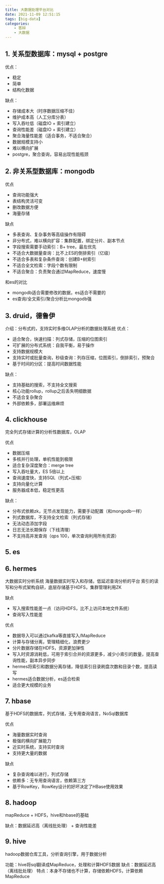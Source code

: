 ```yaml
---
title: 大数据处理平台对比
date: 2021-11-09 12:51:15
tags: [big-data]
categories:
	- 答辩
	- 大数据
---
```


## 1. 关系型数据库：mysql + postgre
优点：
- 稳定
- 简单
- 结构化数据

缺点：
- 存储成本大（时序数据压缩不佳）
- 维护成本高（人工分库分表）
- 写入吞吐低（磁盘IO + 索引建立）
- 查询性能差（磁盘IO + 索引建立）
- 聚合海量性能差（适合事务，不适合聚合）
- 数据规模支持小
- 难以横向扩展
- postgre，聚合查询，容易出现性能瓶颈

## 2. 非关系型数据库：mongodb

优点
- 查询功能强大
- 表结构灵活可变
- 删改数据方便
- 海量存储

缺点
- 多表查询、复杂事务等高级操作有阻碍
- 非分布式，难以横向扩容：集群配置，绑定分片、副本节点
- 字段搜索需要手动索引：B+ tree，最左优先
- 不适合大数据量查询：比不上ES的倒排索引（亿级）
- 不适合多表和复杂条件查询：创建B+树索引
- 不适合全文检索：字段个数有限制
- 不适合聚合：负责聚合通过MapReduce，速度慢

和es的对比
- mongodb适合需要修改的数据，es适合不需要的
- es查询/全文索引/聚合分析比mongodb强

## 3. druid，德鲁伊
介绍：分布式的，支持实时多维OLAP分析的数据处理系统
优点：
- 适合聚合，快速扫描：列式存储，压缩的位图索引
- 可扩展的分布式系统：自我平衡，易于操作
- 支持数据规模大
- 支持实时或批量查询，秒级查询：列存压缩，位图索引，倒排索引，预聚合
- 基于时间的分区：提高时间数据性能

缺点：
- 支持基础的搜索，不支持全文搜索
- 核心功能rollup，rollup之后丢失明细数据
- 不适合复杂聚合
- 外部依赖多，部署运维麻烦

## 4. clickhouse
完全列式存储计算的分析性数据库，OLAP

优点
- 数据压缩
- 多核并行处理，单机性能到极限
- 适合复杂深度聚合：merge tree
- 写入吞吐量大，ES 5倍以上
- 查询速度快，支持SQL（列式+压缩）
- 支持向量化计算
- 服务器成本低，稳定性更高

缺点：
- 分布式依赖zk，无节点发现能力，需要手动配置（和mongodb一样）
- 列式数据库，不支持全文检索（列式存储）
- 无法动态添加字段
- 日志无法长期保存（下线清理）
- 不支持高并发查询（qps 100，单次查询利用所有资源）

## 5. es

## 6. hermes
大数据实时分析系统
海量数据实时写入和存储，低延迟查询分析的平台
索引的读写和分布式架构自研，底层存储基于HDFS，集群管理利用ZK

缺点
- 写入搜索性能差一点（访问HDFS，比不上访问本地文件系统）
- 查询写入性能差

优点
- 数据导入可以通过kafka等直接写入/MapReduce
- 计算与存储分离，管理精细化，浪费更少
- 分片数据存储在HDFS，资源更加弹性
- 写入时资源消耗低，可用于索引合并的资源更多，减少小索引的数量，提高查询性能，副本异步同步
- hermes将索引和数据分离存储，降低索引目录刷盘次数和目录个数，提高读写
- hermes适合数据分析，es适合检索
- 适合更大规模的业务

## 7. hbase
基于HDFS的数据库，列式存储，无专用查询语言，NoSql数据库

优点
- 海量数据实时查询
- 极强的横向扩展能力
- 近实时系统，支持实时查询
- 支持更大量的数据

缺点
- 复杂查询难以进行，列式存储
- 依赖多：无专用查询语言，依赖第三方
- 基于RowKey，RowKey设计的好坏决定了HBase使用效果

## 8. hadoop
mapReduce + HDFS，hive和hbase的基础

缺点：数据延迟高（离线批处理） + 查询性能差

## 9. hive
hadoop数据仓库工具，分析查询引擎，用于数据分析

功能：hive将sql翻译成MapReduce，处理和计算HDFS数据
缺点：数据延迟高（离线批处理）
特点：本身不存储也不计算，存储依赖HDFS，计算依赖MapReduce



